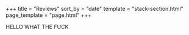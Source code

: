 +++
title = "Reviews"
sort_by = "date"
template = "stack-section.html"
page_template = "page.html"
+++

HELLO WHAT THE FUCK
